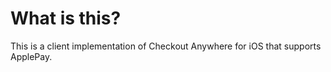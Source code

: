 What is this?
=====================

This is a client implementation of Checkout Anywhere for iOS that supports ApplePay.


